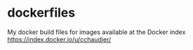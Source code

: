 dockerfiles
===========

My docker build files for images available at the Docker index https://index.docker.io/u/cchaudier/
